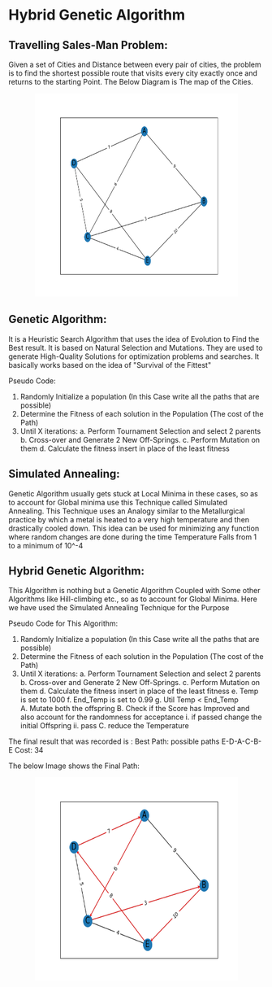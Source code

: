 # Hybrid Genetic Algorithm

## Travelling Sales-Man Problem:

Given a set of Cities and Distance between every pair of cities, the problem is to find the shortest possible route that visits every city exactly once and returns to the starting Point. The Below Diagram is The map of the Cities.

<p align="center">
   <img src="Input.png" width="400" height="400" />
</p>

## Genetic Algorithm:
It is a Heuristic Search Algorithm that uses the idea of Evolution to Find the Best result. It is based on Natural Selection and Mutations. They are used to generate High-Quality Solutions for optimization problems and searches. It basically works based on the idea of "Survival of the Fittest"

Pseudo Code:
1. Randomly Initialize a population (In this Case write all the paths that are possible)
2. Determine the Fitness of each solution in the Population (The cost of the Path)
3. Until X iterations:
    a. Perform Tournament Selection and select 2 parents
    b. Cross-over and Generate 2 New Off-Springs.
    c. Perform Mutation on them
    d. Calculate the fitness insert in place of the least fitness

## Simulated Annealing:

Genetic Algorithm usually gets stuck at Local Minima in these cases, so as to account for Global minima use this Technique called Simulated Annealing. This Technique uses an Analogy similar to the Metallurgical practice by which a metal is heated to a very high temperature and then drastically cooled down. This idea can be used for minimizing any function where random changes are done during the time Temperature Falls from 1 to a minimum of 10^-4

## Hybrid Genetic Algorithm:

This Algorithm is nothing but a Genetic Algorithm Coupled with Some other Algorithms like Hill-climbing etc., so as to account for Global Minima. Here we have used the Simulated Annealing Technique for the Purpose

Pseudo Code for This Algorithm:
1. Randomly Initialize a population (In this Case write all the paths that are possible)
2. Determine the Fitness of each solution in the Population (The cost of the Path)
3. Until X iterations:
    a. Perform Tournament Selection and select 2 parents
    b. Cross-over and Generate 2 New Off-Springs.
    c. Perform Mutation on them
    d. Calculate the fitness insert in place of the least fitness
    e. Temp is set to 1000
    f. End_Temp is set to 0.99
    g. Util Temp < End_Temp    
        A. Mutate both the offspring
        B. Check if the Score has Improved and also account for the randomness for acceptance
            i. if passed change the initial Offspring
            ii. pass
        C. reduce the Temperature

The final result that was recorded is :
    Best Path: possible paths    E-D-A-C-B-E
    Cost:                       34

The below Image shows the Final Path:

<p align="center">
   <img src="Output.png" width="400" height="400" />
</p>
